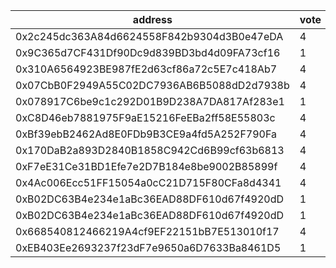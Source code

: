 address|vote|timestamp|signature
---|---|---|---
0x2c245dc363A84d6624558F842b9304d3B0e47eDA|4|1606224144|0xf3d18d5a4af5afa174e77cbffe70e0c67314d38220bb1d9e14a3f88455f285b11f6000dc99beaa5c58390c52aff80be358c9e41508d09d4adbb7c1837eae980a1b
0x9C365d7CF431Df90Dc9d839BD3bd4d09FA73cf16|1|1606224504|0xb2b7c977f64a7593d748e0854963f2e9f98cfca7aedd69a4e797de274309757f6a26796ab47f7604844cc2c55b171fc582506072884c4a4a5625778994a343e31c
0x310A6564923BE987fE2d63cf86a72c5E7c418Ab7|4|1606225276|0x12c1e103378d437baa11a6ab780e027b3b3583cab38a24596ed4c707c70c4b622bbbbb6249d83cd2526017cea121e5578d99efd17a8dda9a6cec504ca236cbf71b
0x07CbB0F2949A55C02DC7936AB6B5088dD2d7938b|4|1606226926|0x3b086780704aa78fe47e25e991cd29234aca21abe0efed2ed556c139fa010b5e2a0cd33d268c76ff5998b2ff6f205cae57e67bf2dd256463fe710ae01866791a1c
0x078917C6be9c1c292D01B9D238A7DA817Af283e1|1|1606232839|0x3e400f36f6c1f26541880a509ab9b259544a167bd3211077ea95e95dd0e51b0b5047354bcd60d4e2db27f7d7b8806d5b4477d80b65abf3429730815b4bb27f781c
0xC8D46eb7881975F9aE15216FeEBa2ff58E55803c|4|1606239652|0x12662d819da8b5c1ff1921d7634b5c2e96b0a8d87ebf49b55c343e0ec37b622444ca04109c43a16c45a9c50065021e5d777684d7d3a4ab97f7e6bbc9fbbd0ec81b
0xBf39ebB2462Ad8E0FDb9B3CE9a4fd5A252F790Fa|4|1606248468|0x22a07062bc00cca52a38ae41bf8e51c0e17d9ce087af734cc59a188433f8fcde6f502085808b88e87ec54d35c366094e31520b291679d5561e31967a697fd1a21c
0x170DaB2a893D2840B1858C942Cd6B99cf63b6813|4|1606266163|0x935a08f9d5ada5d1e0bda6586dbd1592e96715d01cf38ca350083f90dc76c0db7bb4d043391ec654a11d42af6c9530bc0a88ca8922da54a1b484cc3ef7c7a83e1b
0xF7eE31Ce31BD1Efe7e2D7B184e8be9002B85899f|4|1606266525|0x6d4b461afd2728ab8f00da14a07e417c8966db3d05770dfac731760beabc02a42512aa53546b6b8349f3639c0ed22755c61aa54a1ae35a235b7fbf4046a29a441c
0x4Ac006Ecc51FF15054a0cC21D715F80CFa8d4341|4|1606266893|0x0e4d33186f46dbc917a690a87407efc932989895289b3fbe244a610e1fb49a486d761a49d010dbaf19d776d5e1087b5223a577175349826750c937b2ca0bbf821c
0xB02DC63B4e234e1aBc36EAD88DF610d67f4920dD|1|1606278750|0xd0b4dddf6317341a5cb00260926815990fc4eb0ad7bb694ddf76a3a1b4dd4f92479727fae42948992eb2ee3ebd8090d7b4afc9dc823ea468eac4593e608ae7c31c
0xB02DC63B4e234e1aBc36EAD88DF610d67f4920dD|1|1606279896|0xcb4d81eb77485bb6a20dcb5e32ebf4e7f7b5594b78ff61f05fe623e8fc79cc076d3c2c387a9a0ac5aae66910d8f344bc1f6c536d29a2209dbe2c9ddeaab9cbc41b
0x668540812466219A4cf9EF22151bB7E513010f17|4|1606283911|0x321cc9c87ce873ad75a2178afc3b4eed15aa3f91549831574f29ff60bf38b4ef53143b98d3b8ba62eca7bc19de30c5e113ed76af3f88fe19669bf35d53a1c12f1c
0xEB403Ee2693237f23dF7e9650a6D7633Ba8461D5|1|1606283995|0xab0132beaa8a53b2d3a28e4c04447af97b46e40b2532845cc580c1f5fd532bc75cc3d6d6616fab8664025229e604447a0ea0f7f6baf123f144bb7a222f5fdffe1b